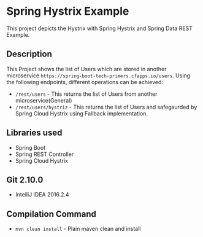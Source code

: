 # Spring Hystrix Example
This project depicts the Hystrix with Spring Hystrix and Spring Data REST Example.

## Description
This Project shows the list of Users which are stored in another microservice `https://spring-boot-tech-primers.cfapps.io/users`. 
Using the following endpoints, different operations can be achieved:
- `/rest/users` - This returns the list of Users from another microservice(General)
- `/rest/users/hystriz` - This returns the list of Users and safegaurded by Spring Cloud Hystrix using Fallback implementation.

## Libraries used
- Spring Boot
- Spring REST Controller
- Spring Cloud Hystrix

## Git 2.10.0
- IntelliJ IDEA 2016.2.4

## Compilation Command
- `mvn clean install` - Plain maven clean and install
